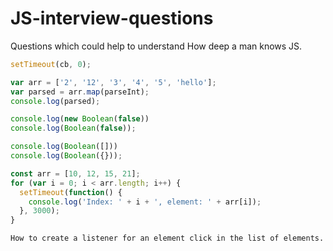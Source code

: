 # JS-interview-questions
Questions which could help to understand How deep a man knows JS.
 
```javascript
setTimeout(cb, 0);
```

```javascript
var arr = ['2', '12', '3', '4', '5', 'hello'];
var parsed = arr.map(parseInt);
console.log(parsed);
```

```javascript
console.log(new Boolean(false))
console.log(Boolean(false));
```

```javascript
console.log(Boolean([]))
console.log(Boolean({}));
```

```javascript
const arr = [10, 12, 15, 21];
for (var i = 0; i < arr.length; i++) {
  setTimeout(function() {
    console.log('Index: ' + i + ', element: ' + arr[i]);
  }, 3000);
}
```

```
How to create a listener for an element click in the list of elements.
```
